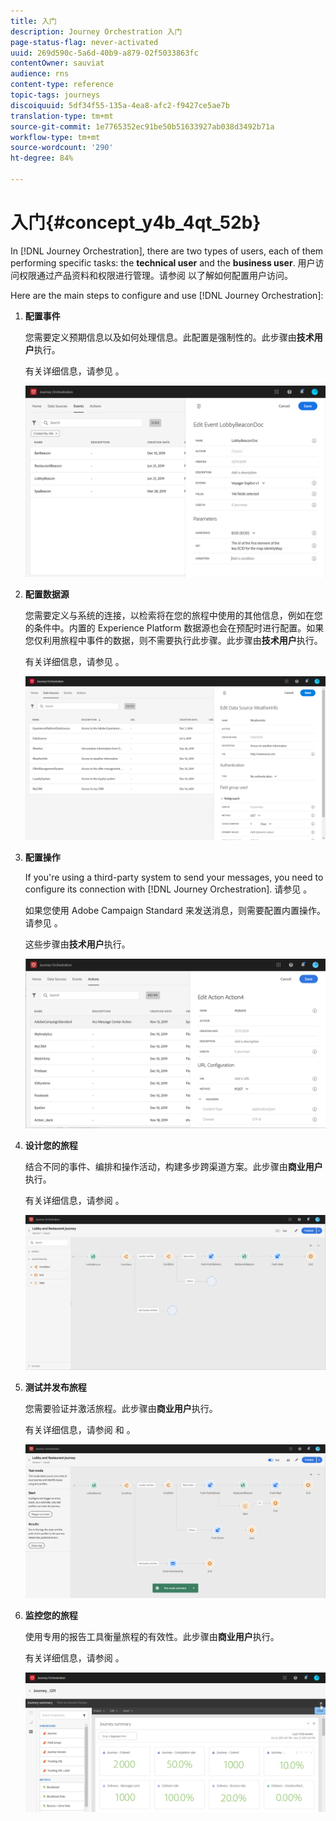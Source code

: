 ```yaml
---
title: 入门
description: Journey Orchestration 入门
page-status-flag: never-activated
uuid: 269d590c-5a6d-40b9-a879-02f5033863fc
contentOwner: sauviat
audience: rns
content-type: reference
topic-tags: journeys
discoiquuid: 5df34f55-135a-4ea8-afc2-f9427ce5ae7b
translation-type: tm+mt
source-git-commit: 1e7765352ec91be50b51633927ab038d3492b71a
workflow-type: tm+mt
source-wordcount: '290'
ht-degree: 84%

---
```



# 入门{#concept_y4b_4qt_52b}

In [!DNL Journey Orchestration], there are two types of users, each of them performing specific tasks: the **technical user** and the **business user**. 用户访问权限通过产品资料和权限进行管理。请参阅 [](../about/access-management.md)以了解如何配置用户访问。

Here are the main steps to configure and use [!DNL Journey Orchestration]:

1. **配置事件**

   您需要定义预期信息以及如何处理信息。此配置是强制性的。此步骤由&#x200B;**技术用户**&#x200B;执行。

   有关详细信息，请参见 [](../event/about-events.md)。

   ![](../assets/journey7.png)

1. **配置数据源**

   您需要定义与系统的连接，以检索将在您的旅程中使用的其他信息，例如在您的条件中。内置的 Experience Platform 数据源也会在预配时进行配置。如果您仅利用旅程中事件的数据，则不需要执行此步骤。此步骤由&#x200B;**技术用户**&#x200B;执行。

   有关详细信息，请参见 [](../datasource/about-data-sources.md)。

   ![](../assets/journey22.png)

1. **配置操作**

   If you&#39;re using a third-party system to send your messages, you need to configure its connection with [!DNL Journey Orchestration]. 请参见 [](../action/about-custom-action-configuration.md)。

   如果您使用 Adobe Campaign Standard 来发送消息，则需要配置内置操作。请参见 [](../action/working-with-adobe-campaign.md)。

   这些步骤由&#x200B;**技术用户**&#x200B;执行。

   ![](../assets/custom2.png)

1. **设计您的旅程**

   结合不同的事件、编排和操作活动，构建多步跨渠道方案。此步骤由&#x200B;**商业用户**&#x200B;执行。

   有关详细信息，请参阅 [](../building-journeys/journey.md)。

   ![](../assets/journeyuc2_24.png)

1. **测试并发布旅程**

   您需要验证并激活旅程。此步骤由&#x200B;**商业用户**&#x200B;执行。

   有关详细信息，请参阅 [](../building-journeys/testing-the-journey.md)和 [](../building-journeys/publishing-the-journey.md)。

   ![](../assets/journeyuc2_32bis.png)

1. **监控您的旅程**

   使用专用的报告工具衡量旅程的有效性。此步骤由&#x200B;**商业用户**&#x200B;执行。

   有关详细信息，请参阅 [](../reporting/about-journey-reports.md)。

   ![](../assets/dynamic_report_journey_12.png)

